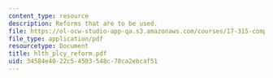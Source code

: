```yaml
---
content_type: resource
description: Reforms that are to be used.
file: https://ol-ocw-studio-app-qa.s3.amazonaws.com/courses/17-315-comparative-health-policy-fall-2004/34584e4022c54503548c78ca2ebcaf51_hlth_plcy_reform.pdf
file_type: application/pdf
resourcetype: Document
title: hlth_plcy_reform.pdf
uid: 34584e40-22c5-4503-548c-78ca2ebcaf51
---
```

